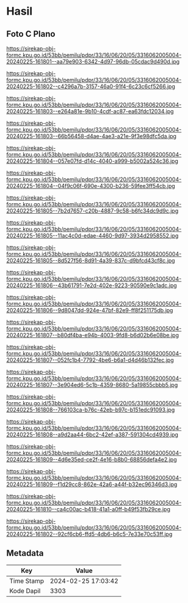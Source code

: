 # Hasil

## Foto C Plano

https://sirekap-obj-formc.kpu.go.id/53bb/pemilu/pdpr/33/16/06/20/05/3316062005004-20240225-161801--aa79e903-6342-4d97-96db-05cdac9d490d.jpg

https://sirekap-obj-formc.kpu.go.id/53bb/pemilu/pdpr/33/16/06/20/05/3316062005004-20240225-161802--c4296a7b-3157-46a0-91f4-6c23c6cf5266.jpg

https://sirekap-obj-formc.kpu.go.id/53bb/pemilu/pdpr/33/16/06/20/05/3316062005004-20240225-161803--e264a81e-9b10-4cdf-ac87-ea63fdc12034.jpg

https://sirekap-obj-formc.kpu.go.id/53bb/pemilu/pdpr/33/16/06/20/05/3316062005004-20240225-161803--66b56458-d4ae-4ae3-a21e-9f3e98dfc5da.jpg

https://sirekap-obj-formc.kpu.go.id/53bb/pemilu/pdpr/33/16/06/20/05/3316062005004-20240225-161804--057e07fd-d14c-4040-a999-b5002a524c36.jpg

https://sirekap-obj-formc.kpu.go.id/53bb/pemilu/pdpr/33/16/06/20/05/3316062005004-20240225-161804--04f9c06f-690e-4300-b236-59fee3ff54cb.jpg

https://sirekap-obj-formc.kpu.go.id/53bb/pemilu/pdpr/33/16/06/20/05/3316062005004-20240225-161805--7b2d7657-c20b-4887-9c58-b6fc34dc9d9c.jpg

https://sirekap-obj-formc.kpu.go.id/53bb/pemilu/pdpr/33/16/06/20/05/3316062005004-20240225-161805--11ac4c0d-edae-4460-9d97-3934d2958552.jpg

https://sirekap-obj-formc.kpu.go.id/53bb/pemilu/pdpr/33/16/06/20/05/3316062005004-20240225-161805--8d527f56-8d91-4a39-837c-d9bfcd43cf8c.jpg

https://sirekap-obj-formc.kpu.go.id/53bb/pemilu/pdpr/33/16/06/20/05/3316062005004-20240225-161806--43b61791-7e2d-402e-9223-90590e9c1adc.jpg

https://sirekap-obj-formc.kpu.go.id/53bb/pemilu/pdpr/33/16/06/20/05/3316062005004-20240225-161806--9d8047dd-924e-47bf-82e9-ff8f251175db.jpg

https://sirekap-obj-formc.kpu.go.id/53bb/pemilu/pdpr/33/16/06/20/05/3316062005004-20240225-161807--b80df4ba-e94b-4003-9fd8-b6d02b6e08be.jpg

https://sirekap-obj-formc.kpu.go.id/53bb/pemilu/pdpr/33/16/06/20/05/3316062005004-20240225-161807--052fc1b4-7792-4be6-b6a1-d4d46b132fec.jpg

https://sirekap-obj-formc.kpu.go.id/53bb/pemilu/pdpr/33/16/06/20/05/3316062005004-20240225-161807--3e904ed6-5c1b-4359-8680-5a19855cbbb5.jpg

https://sirekap-obj-formc.kpu.go.id/53bb/pemilu/pdpr/33/16/06/20/05/3316062005004-20240225-161808--766103ca-b76c-42eb-b97c-b151edc91093.jpg

https://sirekap-obj-formc.kpu.go.id/53bb/pemilu/pdpr/33/16/06/20/05/3316062005004-20240225-161808--a9d2aa44-6bc2-42ef-a387-591304cd4939.jpg

https://sirekap-obj-formc.kpu.go.id/53bb/pemilu/pdpr/33/16/06/20/05/3316062005004-20240225-161809--4d6e35ed-ce2f-4e16-b8b0-68856defa4e2.jpg

https://sirekap-obj-formc.kpu.go.id/53bb/pemilu/pdpr/33/16/06/20/05/3316062005004-20240225-161809--f1d29cc8-862e-42a6-a44f-b32ec96346d3.jpg

https://sirekap-obj-formc.kpu.go.id/53bb/pemilu/pdpr/33/16/06/20/05/3316062005004-20240225-161810--ca4c00ac-b418-41a1-a0ff-b49f53fb29ce.jpg

https://sirekap-obj-formc.kpu.go.id/53bb/pemilu/pdpr/33/16/06/20/05/3316062005004-20240225-161802--92cf6cb6-ffd5-4db6-b6c5-7e33e70c53ff.jpg


## Metadata

| Key        | Value               |
| ---------- | ------------------- |
| Time Stamp | 2024-02-25 17:03:42 |
| Kode Dapil | 3303                |



